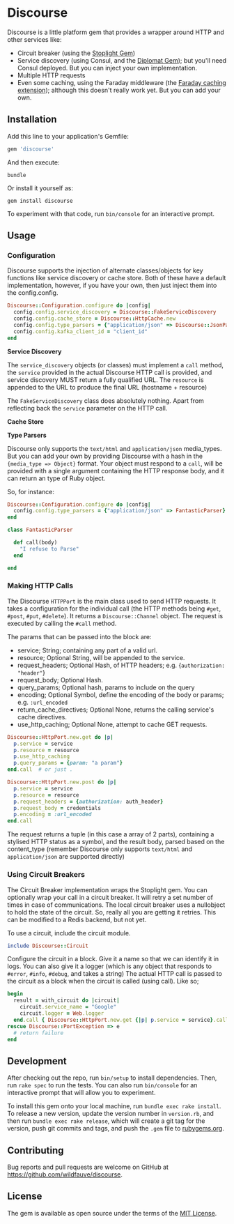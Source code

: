 # Discourse

Discourse is a little platform gem that provides a wrapper around HTTP and other services like:
+ Circuit breaker (using the [Stoplight Gem](https://github.com/orgsync/stoplight))
+ Service discovery (using Consul, and the [Diplomat Gem](https://github.com/WeAreFarmGeek/diplomat)); but you'll need Consul deployed.  But you can inject your own implementation.
+ Multiple HTTP requests
+ Even some caching, using the Faraday middleware (the [Faraday caching extension](https://github.com/plataformatec/faraday-http-cache)); although this doesn't really work yet. But you can add your own.


## Installation

Add this line to your application's Gemfile:

```ruby
gem 'discourse'
```

And then execute:

`bundle`

Or install it yourself as:

`gem install discourse`


To experiment with that code, run `bin/console` for an interactive prompt.


## Usage

### Configuration

Discourse supports the injection of alternate classes/objects for key functions like service discovery or cache store.  Both of these have a default implementation, however, if you have your own, then just inject them into the config.config.

```ruby
Discourse::Configuration.configure do |config|
  config.config.service_discovery = Discourse::FakeServiceDiscovery              # The default for Discourse
  config.config.cache_store = Discourse::HttpCache.new                           # The default Object for Caching
  config.config.type_parsers = {"application/json" => Discourse::JsonParser.new} # The default JSON Parser
  config.config.kafka_client_id = "client_id"                                    # client id for kafka producers
end
```

**Service Discovery**

The `service_discovery` objects (or classes) must implement a `call` method, the `service` provided in the actual Discourse HTTP call is provided, and service discovery MUST return a fully qualified URL.  The `resource` is appended to the URL to produce the final URL (hostname + resource)

The `FakeServiceDiscovery` class does absolutely nothing.  Apart from reflecting back the `service` parameter on the HTTP call.

**Cache Store**

**Type Parsers**

Discourse only supports the `text/html` and `application/json` media_types.  But you can add your own by providing Discourse with a hash in the `{media_type => Object}` format.  Your object must respond to a `call`, will be provided with a single argument containing the HTTP response body, and it can return an type of Ruby object.

So, for instance:

```ruby
Discourse::Configuration.configure do |config|
  config.config.type_parsers = {"application/json" => FantasticParser} # The default JSON Parser
end
```

```ruby
class FantasticParser

  def call(body)
    "I refuse to Parse"
  end

end
```


### Making HTTP Calls

The Discourse `HTTPPort` is the main class used to send HTTP requests.  It takes a configuration for the individual call (the HTTP methods being `#get`, `#post`, `#put`, `#delete`).  It returns a `Discourse::Channel` object.  The request is executed by calling the `#call` method.

The params that can be passed into the block are:

+ service; String; containing any part of a valid url.
+ resource; Optional String, will be appended to the service.
+ request_headers; Optional Hash, of HTTP headers; e.g. {`authorization: "header"`}
+ request_body; Optional Hash.
+ query_params; Optional hash, params to include on the query
+ encoding; Optional Symbol, define the encoding of the body or params; e.g. `:url_encoded`
+ return_cache_directives; Optional None, returns the calling service's cache directives.
+ use_http_caching; Optional None, attempt to cache GET requests.


```ruby
Discourse::HttpPort.new.get do |p|
  p.service = service
  p.resource = resource
  p.use_http_caching
  p.query_params = {param: "a param"}
end.call  # or just .
```


```ruby
Discourse::HttpPort.new.post do |p|
  p.service = service
  p.resource = resource
  p.request_headers = {authorization: auth_header}
  p.request_body = credentials
  p.encoding = :url_encoded
end.call
```

The request returns a tuple (in this case a array of 2 parts), containing a stylised HTTP status as a symbol, and the result body, parsed based on the content_type (remember Discourse only supports  `text/html` and `application/json` are supported directly)

### Using Circuit Breakers

The Circuit Breaker implementation wraps the Stoplight gem.  You can optionally wrap your call in a circuit breaker.  It will retry a set number of times in case of communications.  The local circuit breaker uses a nullobject to hold the state of the circuit.  So, really all you are getting it retries.  This can be modified to a Redis backend, but not yet.

To use a circuit, include the circuit module.

```ruby
include Discourse::Circuit
```

Configure the circuit in a block.  Give it a name so that we can identify it in logs.  You can also give it a logger (which is any object that responds to `#error`, `#info`, `#debug`, and takes a string)    The actual HTTP call is passed to the circuit as a block when the circuit is called (using call).  Like so;

```ruby
begin
  result = with_circuit do |circuit|
    circuit.service_name = "Google"
    circuit.logger = Web.logger
  end.call { Discourse::HttpPort.new.get {|p| p.service = service}.call }
rescue Discourse::PortException => e
  # return failure
end
```


## Development

After checking out the repo, run `bin/setup` to install dependencies. Then, run `rake spec` to run the tests. You can also run `bin/console` for an interactive prompt that will allow you to experiment.

To install this gem onto your local machine, run `bundle exec rake install`. To release a new version, update the version number in `version.rb`, and then run `bundle exec rake release`, which will create a git tag for the version, push git commits and tags, and push the `.gem` file to [rubygems.org](https://rubygems.org).

## Contributing

Bug reports and pull requests are welcome on GitHub at https://github.com/wildfauve/discourse.


## License

The gem is available as open source under the terms of the [MIT License](http://opensource.org/licenses/MIT).
